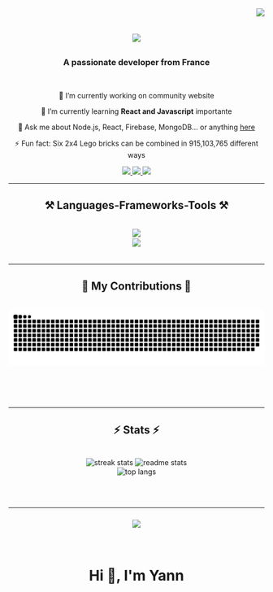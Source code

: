 <img align="right" src="https://visitor-badge.laobi.icu/badge?page_id=Belin27000.Belin27000">

<h1 align="center">
    <img src="https://readme-typing-svg.herokuapp.com/?font=Righteous&size=35&center=true&vCenter=true&width=500&height=70&duration=4000&lines=Hi+There!+👋;+I'm+Yann+Lecerf!;" />
</h1>

<h3 align="center">A passionate developer from France</h3>

<br/>

<div align="center">
 
 🔭 I’m currently working on community website
  
  🌱 I’m currently learning **React and Javascript**
  importante
    
  💬 Ask me about Node.js, React, Firebase, MongoDB... or anything [here](contact@conseilsandtechs.com)
  
  ⚡ Fun fact: Six 2x4 Lego bricks can be combined in 915,103,765 different ways
 
 </div>
 
 <div align="center">
    <a href="mailto:contact@conseilsandtechs.com">
      <img src="https://img.shields.io/badge/Email-D14836?style=for-the-badge&logo=gmail&logoColor=white">
    </a>
    <a href="https://www.linkedin.com/in/yannlecerf" target="_blank">
      <img src="https://img.shields.io/badge/LinkedIn-0077B5?style=for-the-badge&logo=linkedin&logoColor=white">
    </a>
    <a href="https://conseilsandtechs.com/" target="_blank">
      <img src="https://img.shields.io/badge/Portfolio-FF5722?style=for-the-badge&logo=About.me&logoColor=white">
    </a>
  </div>

 <hr/>
 
<h2 align="center">⚒️ Languages-Frameworks-Tools ⚒️</h2>

<br/>

<div align="center">
  <a href="https://skillicons.dev">
    <img src="https://skillicons.dev/icons?i=express,js,html,css,figma,firebase,git,github,jest,mongodb"/><br/>
    <img src="https://skillicons.dev/icons?i=nodejs,postman,react,redux,regex,sass,ts,vite,vscode,discord,bootstrap"/><br/>
  </a>
</div>
<br/>
<hr/>

<div align="center">
  <h2>🐍 My Contributions 🐍</h2>
  <br>
  <img alt="snake eating my contributions" src="https://raw.githubusercontent.com/belin27000/belin27000/output/github-contribution-grid-snake.svg" />
  
  <br/><br/><br/>
</div>

<hr/>

<h2 align="center">⚡ Stats ⚡</h2>
<br>
<div align=center>
  <img width=390 src="https://streak-stats.demolab.com/?user=belin27000&count_private=true&theme=react&border_radius=10" alt="streak stats"/>
  <img width=390 src="https://github-readme-stats.vercel.app/api?username=belin27000&count_private=true&show_icons=true&theme=react&rank_icon=github&border_radius=10" alt="readme stats" />
  <br/>
  <img width=325 align="center" src="https://github-readme-stats.vercel.app/api/top-langs/?username=belin27000&hide=HTML&langs_count=8&layout=compact&theme=react&border_radius=10&size_weight=0.5&count_weight=0.5&exclude_repo=github-readme-stats" alt="top langs" />
</div>

<br/><br/>
<hr/>

<h3 align="center">
    <img src="https://readme-typing-svg.herokuapp.com/?font=Righteous&size=25&center=true&vCenter=true&width=500&height=70&duration=4000&lines=Thanks+for+visiting!+✌️;+Shoot+me+a+message+on+Linkedin!;I'm+always+down+to+collab+:)">
</h3>

<br/>


<h1 align="center">Hi 👋, I'm Yann</h1>

<div align="center">



